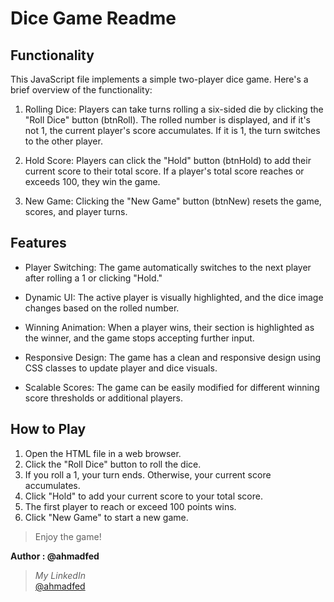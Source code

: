 # Dice Game Readme

## Functionality

This JavaScript file implements a simple two-player dice game. Here's a brief overview of the functionality:

1. Rolling Dice: Players can take turns rolling a six-sided die by clicking the "Roll Dice" button (btnRoll). The rolled number is displayed, and if it's not 1, the current player's score accumulates. If it is 1, the turn switches to the other player.

2. Hold Score: Players can click the "Hold" button (btnHold) to add their current score to their total score. If a player's total score reaches or exceeds 100, they win the game.

3. New Game: Clicking the "New Game" button (btnNew) resets the game, scores, and player turns.

## Features

- Player Switching: The game automatically switches to the next player after rolling a 1 or clicking "Hold."

- Dynamic UI: The active player is visually highlighted, and the dice image changes based on the rolled number.

- Winning Animation: When a player wins, their section is highlighted as the winner, and the game stops accepting further input.

- Responsive Design: The game has a clean and responsive design using CSS classes to update player and dice visuals.

- Scalable Scores: The game can be easily modified for different winning score thresholds or additional players.

## How to Play

1. Open the HTML file in a web browser.
2. Click the "Roll Dice" button to roll the dice.
3. If you roll a 1, your turn ends. Otherwise, your current score accumulates.
4. Click "Hold" to add your current score to your total score.
5. The first player to reach or exceed 100 points wins.
6. Click "New Game" to start a new game.

> Enjoy the game!

**Author : @ahmadfed**

> _My LinkedIn_ <br>
[@ahmadfed](/https://www.linkedin.com/in/ahmadfed/)